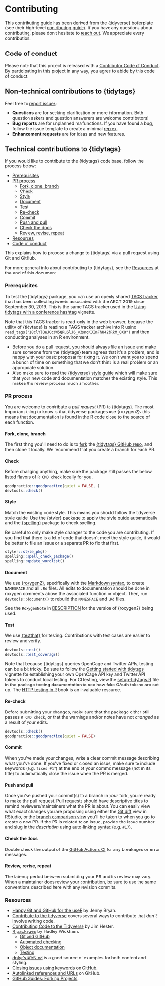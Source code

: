 # Contributing 

This contributing guide has been derived from the {tidyverse} boilerplate (see their high-level [contributing guide](https://www.tidyverse.org/contribute/)). If you have any questions about contributing, please don't hesitate to [reach out](https://bretsw.github.io/tidytags/#getting-help). We appreciate every contribution.

## Code of conduct

Please note that this project is released with a [Contributor Code of Conduct](CODE_OF_CONDUCT.md). By participating in this project in any way, you agree to abide by this code of conduct.

## Non-technical contributions to {tidytags}

Feel free to [report issues](https://github.com/bretsw/tidytags/issues):

* **Questions** are for seeking clarification or more information. Both question askers and question answerers are welcome contributors!
* **Bug reports** are for unplanned malfunctions. If you have found a bug, follow the issue template to create a minimal [reprex](https://www.tidyverse.org/help/#reprex).
* **Enhancement requests** are for ideas and new features.

## Technical contributions to {tidytags}

If you would like to contribute to the {tidytags} code base, follow the process below: 

* [Prerequisites](#prerequisites)
* [PR process](#pr-process)
  * [Fork, clone, branch](#fork-clone-branch)
  * [Check](#check)
  * [Style](#style)
  * [Document](#document)
  * [Test](#test)
  * [Re-check](#re-check)
  * [Commit](#commit)
  * [Push and pull](#push-and-pull)
  * [Check the docs](#check-the-docs)
  * [Review, revise, repeat](#review-revise-repeat)
* [Resources](#resources)
* [Code of conduct](#code-of-conduct)

This explains how to propose a change to {tidytags} via a pull request using
Git and GitHub. 

For more general info about contributing to {tidytags}, see the 
[Resources](#resources) at the end of this document.

### Prerequisites

To test the {tidytags} package, you can use an openly shared [TAGS tracker](https://docs.google.com/spreadsheets/d/18clYlQeJOc6W5QRuSlJ6_v3snqKJImFhU42bRkM_OX8) that has been collecting tweets associated with the AECT 2019 since September 30, 2019. This is the same TAGS tracker used in the [Using tidytags with a conference hashtag](https://bretsw.github.io/tidytags/articles/tidytags-with-conf-hashtags.html) vignette. 

Note that this TAGS tracker is read-only in the web browser, because the utility of {tidytags} is reading a TAGS tracker archive into R using `read_tags("18clYlQeJOc6W5QRuSlJ6_v3snqKJImFhU42bRkM_OX8")` and then conducting analyses in an R environment.

* Before you do a pull request, you should always file an issue and make sure someone from the {tidytags} team agrees that it’s a problem, and is happy with your basic proposal for fixing it. We don’t want you to spend a bunch of time on something that we don’t think is a real problem or an appropriate solution.
* Also make sure to read the [{tidyverse} style guide](http://style.tidyverse.org/) which will make sure that your new code and documentation matches the existing style. This makes the review process much smoother.

### PR process

You are welcome to contribute a *pull request* (PR) to {tidytags}. The most important thing to know is that tidyverse packages use {roxygen2}: this means that documentation is found in the R code close to the source of each function.

#### Fork, clone, branch

The first thing you'll need to do is to [fork](https://help.github.com/articles/fork-a-repo/) 
the [{tidytags} GitHub repo](https://github.com/bretsw/tidytags), and 
then clone it locally. We recommend that you create a branch for each PR.

#### Check

Before changing anything, make sure the package still passes the below listed
flavors of `R CMD check` locally for you. 

```r
goodpractice::goodpractice(quiet = FALSE, )
devtools::check()
```

#### Style

Match the existing code style. This means you should follow the tidyverse 
[style guide](http://style.tidyverse.org). Use the [{styler}](https://CRAN.R-project.org/package=styler) package to apply the style guide automatically and the [{spelling}](https://CRAN.R-project.org/package=spelling) package to check spelling.

Be careful to only make style changes to the code you are contributing. If you find that there is a lot of code that doesn't meet the style guide, it would be better to file an issue or a separate PR to fix that first.

```r
styler::style_pkg()
spelling::spell_check_package()
spelling::update_wordlist()
```

#### Document

We use [{roxygen2}](https://cran.r-project.org/package=roxygen2), specifically with the [Markdown syntax](https://cran.r-project.org/web/packages/roxygen2/vignettes/markdown.html), to create `NAMESPACE` and all `.Rd` files. All edits to documentation should be done in roxygen comments above the associated function or object. Then, run `devtools::document()` to rebuild the `NAMESPACE` and `.Rd` files.

See the `RoxygenNote` in [DESCRIPTION](DESCRIPTION) for the version of
{roxygen2} being used. 

#### Test

We use [{testthat}](https://cran.r-project.org/package=testthat) for testing. Contributions with test cases are easier to review and verify. 

```r
devtools::test()
devtools::test_coverage()
```

Note that because {tidytags} queries OpenCage and Twitter APIs, testing can be a bit tricky. Be sure to follow the [Getting started with tidytags](https://bretsw.github.io/tidytags/articles/setup.html) vignette for establishing your own OpenCage API key and Twitter API tokens to conduct local testing. For CI testing, view the [setup-tidytags.R](tests/testthat/setup-tidytags.R) file in the package testing documentation to see how fake OAuth tokens are set up. The [HTTP testing in R](https://books.ropensci.org/http-testing/index.html) book is an invaluable resource.

#### Re-check

Before submitting your changes, make sure that the package either still
passes `R CMD check`, or that the warnings and/or notes have not _changed_
as a result of your edits.

```r
devtools::check()
goodpractice::goodpractice(quiet = FALSE)
```

#### Commit

When you've made your changes, write a clear commit message describing what
you've done. If you've fixed or closed an issue, make sure to include keywords
(e.g. `fixes #17`) at the end of your commit message (not in its
title) to automatically close the issue when the PR is merged.

#### Push and pull

Once you've pushed your commit(s) to a branch in _your_ fork, you're ready to
make the pull request. Pull requests should have descriptive titles to remind
reviewers/maintainers what the PR is about. You can easily view what exact
changes you are proposing using either the [Git diff](http://r-pkgs.had.co.nz/git.html#git-status) 
view in RStudio, or the [branch comparison view](https://help.github.com/articles/creating-a-pull-request/) 
you'll be taken to when you go to create a new PR. If the PR is related to an 
issue, provide the issue number and slug in the _description_ using 
auto-linking syntax (e.g. `#17`).

#### Check the docs

Double check the output of the [GitHub Actions CI](https://github.com/bretsw/tidytags/actions) for any breakages or error messages.

#### Review, revise, repeat

The latency period between submitting your PR and its review may vary. When a maintainer does review your contribution, be sure to use the same conventions described here with any revision commits.

### Resources

* [Happy Git and GitHub for the useR](http://happygitwithr.com/) by Jenny Bryan.
* [Contribute to the tidyverse](https://www.tidyverse.org/contribute/) covers 
   several ways to contribute that _don't_ involve writing code.
* [Contributing Code to the Tidyverse](http://www.jimhester.com/2017/08/08/contributing/) by Jim Hester.
* [R packages](http://r-pkgs.had.co.nz/) by Hadley Wickham.
  * [Git and GitHub](http://r-pkgs.had.co.nz/git.html)
  * [Automated checking](http://r-pkgs.had.co.nz/check.html)
  * [Object documentation](http://r-pkgs.had.co.nz/man.html)
  * [Testing](http://r-pkgs.had.co.nz/tests.html)
* [dplyr’s `NEWS.md`](https://github.com/tidyverse/dplyr/blob/master/NEWS.md) 
   is a good source of examples for both content and styling.
* [Closing issues using keywords](https://help.github.com/articles/closing-issues-using-keywords/) 
   on GitHub.
* [Autolinked references and URLs](https://help.github.com/articles/autolinked-references-and-urls/) 
   on GitHub.
* [GitHub Guides: Forking Projects](https://guides.github.com/activities/forking/).
